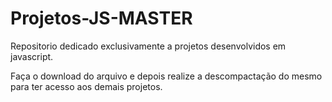 # Projetos-JS-MASTER

Repositorio dedicado exclusivamente a projetos desenvolvidos em javascript.


Faça o download do arquivo e depois realize a descompactação do mesmo para ter acesso aos demais projetos.
